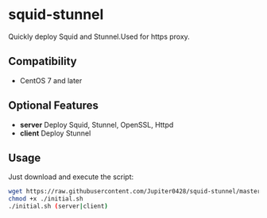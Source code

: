 # squid-stunnel

Quickly deploy Squid and Stunnel.Used for https proxy.

## Compatibility

- CentOS 7 and later

## Optional Features

- **server** Deploy Squid, Stunnel, OpenSSL, Httpd
- **client** Deploy Stunnel

## Usage

Just download and execute the script:

```sh
wget https://raw.githubusercontent.com/Jupiter0428/squid-stunnel/master/install.sh
chmod +x ./initial.sh
./initial.sh (server|client)
```
